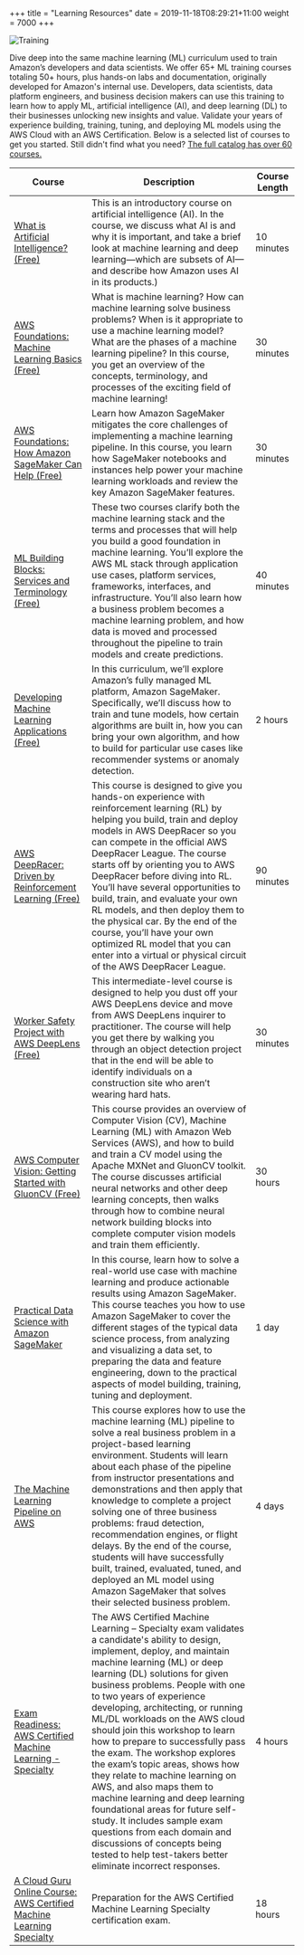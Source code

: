+++
title = "Learning Resources"
date = 2019-11-18T08:29:21+11:00
weight = 7000
+++

![Training](/images/agenda-train.png)

Dive deep into the same machine learning (ML) curriculum used to train Amazon’s developers and data scientists. We offer 65+ ML training courses totaling 50+ hours, plus hands-on labs and documentation, originally developed for Amazon's internal use. Developers, data scientists, data platform engineers, and business decision makers can use this training to learn how to apply ML, artificial intelligence (AI), and deep learning (DL) to their businesses unlocking new insights and value. Validate your years of experience building, training, tuning, and deploying ML models using the AWS Cloud with an AWS Certification. 
Below is a selected list of courses to get you started. Still didn't find what you need? [The full catalog has over 60 courses.](https://www.aws.training/LearningLibrary?filters=language%3A1&filters=classification%3A58&filters=classification%3A30&search=&tab=view_all)


| Course | Description | Course Length |
|-----|----------|---------|
| [What is Artificial Intelligence? (Free)](https://www.aws.training/Details/Video?id=27394) | This is an introductory course on artificial intelligence (AI). In the course, we discuss what AI is and why it is important, and take a brief look at machine learning and deep learning—which are subsets of AI—and describe how Amazon uses AI in its products.) | 10 minutes |
| [AWS Foundations: Machine Learning Basics (Free)](https://www.aws.training/Details/Video?id=49644) | What is machine learning? How can machine learning solve business problems? When is it appropriate to use a machine learning model? What are the phases of a machine learning pipeline? In this course, you get an overview of the concepts, terminology, and processes of the exciting field of machine learning! | 30 minutes |
| [AWS Foundations: How Amazon SageMaker Can Help (Free)](https://www.aws.training/Details/Video?id=49646) | Learn how Amazon SageMaker mitigates the core challenges of implementing a machine learning pipeline. In this course, you learn how SageMaker notebooks and instances help power your machine learning workloads and review the key Amazon SageMaker features. | 30 minutes |
| [ML Building Blocks: Services and Terminology (Free)](https://www.aws.training/Details/Curriculum?id=27242) | These two courses clarify both the machine learning stack and the terms and processes that will help you build a good foundation in machine learning. You’ll explore the AWS ML stack through application use cases, platform services, frameworks, interfaces, and infrastructure. You’ll also learn how a business problem becomes a machine learning problem, and how data is moved and processed throughout the pipeline to train models and create predictions. | 40 minutes |
| [Developing Machine Learning Applications (Free)](https://www.aws.training/Details/Curriculum?id=27243) | In this curriculum, we’ll explore Amazon’s fully managed ML platform, Amazon SageMaker. Specifically, we’ll discuss how to train and tune models, how certain algorithms are built in, how you can bring your own algorithm, and how to build for particular use cases like recommender systems or anomaly detection. | 2 hours |
| [AWS DeepRacer: Driven by Reinforcement Learning (Free)](https://www.aws.training/Details/eLearning?id=32143) | This course is designed to give you hands-on experience with reinforcement learning (RL) by helping you build, train and deploy models in AWS DeepRacer so you can compete in the official AWS DeepRacer League. The course starts off by orienting you to AWS DeepRacer before diving into RL. You’ll have several opportunities to build, train, and evaluate your own RL models, and then deploy them to the physical car. By the end of the course, you’ll have your own optimized RL model that you can enter into a virtual or physical circuit of the AWS DeepRacer League. | 90 minutes |
| [Worker Safety Project with AWS DeepLens (Free)](https://www.aws.training/Details/eLearning?id=32077) | This intermediate-level course is designed to help you dust off your AWS DeepLens device and move from AWS DeepLens inquirer to practitioner. The course will help you get there by walking you through an object detection project that in the end will be able to identify individuals on a construction site who aren’t wearing hard hats. | 30 minutes |
| [AWS Computer Vision: Getting Started with GluonCV (Free)](https://www.coursera.org/learn/aws-computer-vision-gluoncv) | This course provides an overview of Computer Vision (CV), Machine Learning (ML) with Amazon Web Services (AWS), and how to build and train a CV model using the Apache MXNet and GluonCV toolkit. The course discusses artificial neural networks and other deep learning concepts, then walks through how to combine neural network building blocks into complete computer vision models and train them efficiently. | 30 hours | 
| [Practical Data Science with Amazon SageMaker](https://www.aws.training/SessionSearch?pageNumber=1&courseId=40748) | In this course, learn how to solve a real-world use case with machine learning and produce actionable results using Amazon SageMaker. This course teaches you how to use Amazon SageMaker to cover the different stages of the typical data science process, from analyzing and visualizing a data set, to preparing the data and feature engineering, down to the practical aspects of model building, training, tuning and deployment. | 1 day |
| [The Machine Learning Pipeline on AWS](https://www.aws.training/SessionSearch?pageNumber=1&courseId=38910) | This course explores how to use the machine learning (ML) pipeline to solve a real business problem in a project-based learning environment. Students will learn about each phase of the pipeline from instructor presentations and demonstrations and then apply that knowledge to complete a project solving one of three business problems: fraud detection, recommendation engines, or flight delays. By the end of the course, students will have successfully built, trained, evaluated, tuned, and deployed an ML model using Amazon SageMaker that solves their selected business problem. | 4 days |
| [Exam Readiness: AWS Certified Machine Learning - Specialty](https://www.aws.training/SessionSearch?pageNumber=1&courseId=10021) | The AWS Certified Machine Learning – Specialty exam validates a candidate's ability to design, implement, deploy, and maintain machine learning (ML) or deep learning (DL) solutions for given business problems. People with one to two years of experience developing, architecting, or running ML/DL workloads on the AWS cloud should join this workshop to learn how to prepare to successfully pass the exam. The workshop explores the exam’s topic areas, shows how they relate to machine learning on AWS, and also maps them to machine learning and deep learning foundational areas for future self-study. It includes sample exam questions from each domain and discussions of concepts being tested to help test-takers better eliminate incorrect responses. | 4 hours |
| [A Cloud Guru Online Course: AWS Certified Machine Learning Specialty](https://acloud.guru/learn/aws-certified-machine-learning-specialty) | Preparation for the AWS Certified Machine Learning Specialty certification exam.| 18 hours |